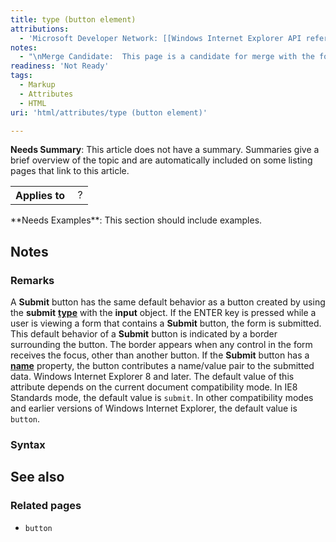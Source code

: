 ```yaml
---
title: type (button element)
attributions:
  - 'Microsoft Developer Network: [[Windows Internet Explorer API reference](http://msdn.microsoft.com/en-us/library/ie/hh828809%28v=vs.85%29.aspx) Article]'
notes:
  - "\nMerge Candidate:  This page is a candidate for merge with the following pages: [[html/attributes/type]] \n\n"
readiness: 'Not Ready'
tags:
  - Markup
  - Attributes
  - HTML
uri: 'html/attributes/type (button element)'

---
```

**Needs Summary**: This article does not have a summary. Summaries give a brief overview of the topic and are automatically included on some listing pages that link to this article.

<table class="wikitable">
<tr>
<th>
Applies to

</th>
<td>
 ?

</td>
</tr>
</table>
**Needs Examples**: This section should include examples.

## Notes

### Remarks

A **Submit** button has the same default behavior as a button created by using the **submit** [**type**](/html/attributes/type) with the **input** object. If the ENTER key is pressed while a user is viewing a form that contains a **Submit** button, the form is submitted. This default behavior of a **Submit** button is indicated by a border surrounding the button. The border appears when any control in the form receives the focus, other than another button. If the **Submit** button has a [**name**](/html/attributes/name) property, the button contributes a name/value pair to the submitted data. Windows Internet Explorer 8 and later. The default value of this attribute depends on the current document compatibility mode. In IE8 Standards mode, the default value is `submit`. In other compatibility modes and earlier versions of Windows Internet Explorer, the default value is `button`.

### Syntax

## See also

### Related pages

-   `button`
